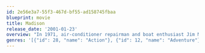 ```yaml
---
id: 2e56e3a7-55f3-467d-bf55-ad158745fbaa
blueprint: movie
title: Madison
release_date: '2001-01-23'
overview: "In 1971, air-conditioner repairman and boat enthusiast Jim McCormick entertains his desire to 'go down' as a legend in the record books when the Gold Cup hydroplane boat race improbably comes to his small town of Madison, Indiana. Immediately, Jim seizes his opportunity to enter the contest. With a motley crew of fellow mechanics and friends at his side, Jim fixes up his old boat and brings hope to the blighted industrial city. Written by Sujit R. Varma"
genres: '[{"id": 28, "name": "Action"}, {"id": 12, "name": "Adventure"}, {"id": 18, "name": "Drama"}]'
---
```


